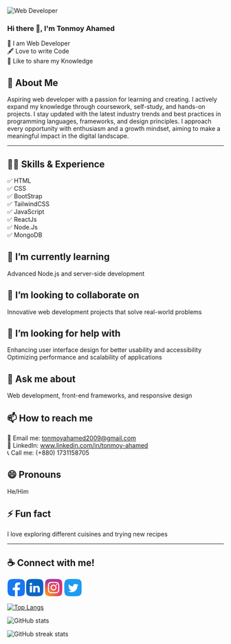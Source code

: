 ![Web Developer](https://arturssmirnovs.github.io/github-profile-readme-generator/images/banner.png)

### Hi there 👋, I'm Tonmoy Ahamed

👑 I am Web Developer  
🖋️ Love to write Code  
🎤 Like to share my Knowledge  

## 🚀 About Me
Aspiring web developer with a passion for learning and creating. I actively expand my knowledge through coursework, self-study, and hands-on projects. I stay updated with the latest industry trends and best practices in programming languages, frameworks, and design principles. I approach every opportunity with enthusiasm and a growth mindset, aiming to make a meaningful impact in the digital landscape.

---

## 🧑‍💻 Skills & Experience
✅ HTML  
✅ CSS  
✅ BootStrap  
✅ TailwindCSS  
✅ JavaScript  
✅ ReactJs  
✅ Node.Js  
✅ MongoDB  

## 🌱 I’m currently learning
Advanced Node.js and server-side development 

## 👯 I’m looking to collaborate on
Innovative web development projects that solve real-world problems 

## 🤔 I’m looking for help with
Enhancing user interface design for better usability and accessibility  
Optimizing performance and scalability of applications 

## 💬 Ask me about
Web development, front-end frameworks, and responsive design 

## 📫 How to reach me
📧 Email me: tonmoyahamed2009@gmail.com  
📎 LinkedIn: www.linkedin.com/in/tonmoy-ahamed  
📞 Call me: (+880) 1731158705  

## 😄 Pronouns
He/Him  

## ⚡ Fun fact
I love exploring different cuisines and trying new recipes  

---

## ☕ Connect with me!  

[<img src='https://github.com/shovoalways/shovoalways/raw/main/img/facebook.png?raw=true' alt='facebook' height='40'>](https://www.facebook.com/https://www.facebook.com/profile.php?id=100088205996277) [<img src='https://github.com/shovoalways/shovoalways/raw/main/img/linkedin.png?raw=true' alt='linkedin' height='40'>](https://www.linkedin.com/in/www.linkedin.com/in/tonmoy-ahamed/) [<img src='https://github.com/shovoalways/shovoalways/raw/main/img/instagram.png?raw=true' alt='instagram' height='40'>](https://www.instagram.com/https://www.instagram.com/tasrikahamed2009//) [<img src='https://github.com/shovoalways/shovoalways/raw/main/img/twitter.png?raw=true' alt='twitter' height='40'>](https://twitter.com/https://x.com/TasrikAhamed25)  

[![Top Langs](https://github-readme-stats.vercel.app/api/top-langs/?username=KMTonmoy)](https://github.com/KMTonmoy/github-readme-stats)

![GitHub stats](https://github-readme-stats.vercel.app/api?username=KMTonmoy&show_icons=true&count_private=true)  

![GitHub streak stats](https://streak-stats.demolab.com/?user=KMTonmoy)  
